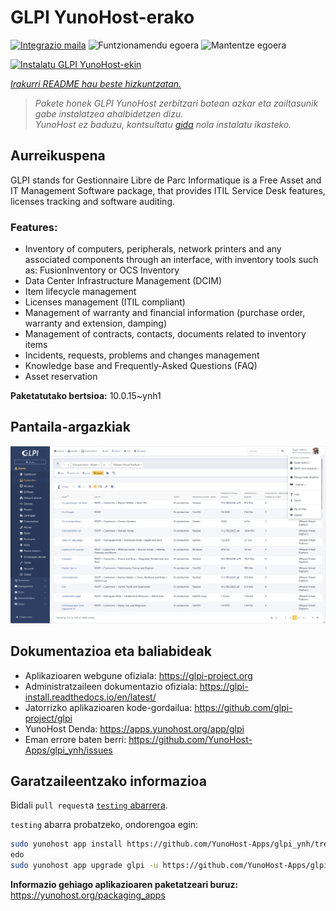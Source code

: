 <!--
Ohart ongi: README hau automatikoki sortu da <https://github.com/YunoHost/apps/tree/master/tools/readme_generator>ri esker
EZ editatu eskuz.
-->

# GLPI YunoHost-erako

[![Integrazio maila](https://dash.yunohost.org/integration/glpi.svg)](https://dash.yunohost.org/appci/app/glpi) ![Funtzionamendu egoera](https://ci-apps.yunohost.org/ci/badges/glpi.status.svg) ![Mantentze egoera](https://ci-apps.yunohost.org/ci/badges/glpi.maintain.svg)

[![Instalatu GLPI YunoHost-ekin](https://install-app.yunohost.org/install-with-yunohost.svg)](https://install-app.yunohost.org/?app=glpi)

*[Irakurri README hau beste hizkuntzatan.](./ALL_README.md)*

> *Pakete honek GLPI YunoHost zerbitzari batean azkar eta zailtasunik gabe instalatzea ahalbidetzen dizu.*  
> *YunoHost ez baduzu, kontsultatu [gida](https://yunohost.org/install) nola instalatu ikasteko.*

## Aurreikuspena

GLPI stands for Gestionnaire Libre de Parc Informatique is a Free Asset and IT Management Software package, that provides ITIL Service Desk features, licenses tracking and software auditing.

### Features:

- Inventory of computers, peripherals, network printers and any associated components through an interface, with inventory tools such as: FusionInventory or OCS Inventory
- Data Center Infrastructure Management (DCIM)
- Item lifecycle management
- Licenses management (ITIL compliant)
- Management of warranty and financial information (purchase order, warranty and extension, damping)
- Management of contracts, contacts, documents related to inventory items
- Incidents, requests, problems and changes management
- Knowledge base and Frequently-Asked Questions (FAQ)
- Asset reservation


**Paketatutako bertsioa:** 10.0.15~ynh1

## Pantaila-argazkiak

![GLPI(r)en pantaila-argazkia](./doc/screenshots/screenshot.png)

## Dokumentazioa eta baliabideak

- Aplikazioaren webgune ofiziala: <https://glpi-project.org>
- Administratzaileen dokumentazio ofiziala: <https://glpi-install.readthedocs.io/en/latest/>
- Jatorrizko aplikazioaren kode-gordailua: <https://github.com/glpi-project/glpi>
- YunoHost Denda: <https://apps.yunohost.org/app/glpi>
- Eman errore baten berri: <https://github.com/YunoHost-Apps/glpi_ynh/issues>

## Garatzaileentzako informazioa

Bidali `pull request`a [`testing` abarrera](https://github.com/YunoHost-Apps/glpi_ynh/tree/testing).

`testing` abarra probatzeko, ondorengoa egin:

```bash
sudo yunohost app install https://github.com/YunoHost-Apps/glpi_ynh/tree/testing --debug
edo
sudo yunohost app upgrade glpi -u https://github.com/YunoHost-Apps/glpi_ynh/tree/testing --debug
```

**Informazio gehiago aplikazioaren paketatzeari buruz:** <https://yunohost.org/packaging_apps>
